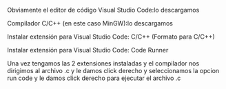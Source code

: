 Obviamente el editor de código Visual Studio Code:lo descargamos

Compilador C/C++ (en este caso MinGW):lo descargamos

Instalar extensión para Visual Studio Code: C/C++ (Formato para C/C++)

Instalar extensión para Visual Studio Code: Code Runner

Una vez tengamos las 2 extensiones instaladas y el compilador nos dirigimos al archivo .c y le damos click derecho y seleccionamos la opcion run code  y le damos click derecho para ejecutar el archivo .c
